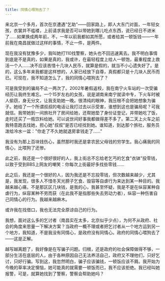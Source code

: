```yaml
---
title: 同情心喂狗去了？
---
```

来北京一个多月，首次在京遭遇"乞助"——回家路上，即人大东门对面，一年轻女孩，衣裳并不褴褛，上前请求我是否可以带她到哪儿吃点东西，说已经日不进米了……如果换成两年前，不，一年以前我都如其所愿，或者给其一顿饭钱——一年前我在南昌就做过这样的事情，不止一件，是两件。

现在我没有犹豫多少，我叫她打110找警察，她头也不回迅速离去。我不明白事情到底是不是真的，如果是真的，我或许，在最轻程度上给人一顿饱，最重程度上救活一个人……决不应该吝惜十几块人民币，就算是假的，就当不小心遗失好了。是的，这么多年来我都是这样想的，人家已经放下自尊，真假都只是十几块人民币而已。可现在，我不知道怎么了，我的同情心喂狗去了？

可是我受到的骗局不止一两次了。2002年暑假返校，我在南宁火车站的一次受骗经历让我终生难忘。一个15岁左右的女孩，说是湖南来南宁就读中专，下火车时被人偷窃，身无分文，让我支助她一晚。很清纯的眼神，我压根不会把她想象为骗子。她给了一个所谓叔叔的电话让我打过去以示受害，谁想到这也是骗局呢？可我就信。我带她到一间旅社开了房间给她，还帮她垫了身份证登记，并带她吃了饭，走时还买了一瓶饮料给她。可以说世间好事我都做得差不多了。第二天上火车之前我特意跑去找她，担心她"叔叔"是否已经找到她。谁知道，到达那个旅社，服务员泼给冷水一盆："你走了不久她就退房拿钱走了……"

我没有为那上百块钱伤心，虽然那时我还是拿农民父母钱的穷学生。我心痛我的同情心，比喂狗了还惨。

此之前，我还是一个很好很好的人，我上街总不忘给老乞丐的乞食"衣钵"投零钱，以致于受到BBS上网友的嘲笑：你每次上街最好多找些零钱……

此之后，我还是一个很好的人，因为我还是不忘投零钱，但次数越来越少，尤其是，我发现，很多人不惜冬天光膀子乞食、毁容等自虐行为来达到某一种目的。我越来越心痛，不是那区区几块钱，是我的心，我甚至怀疑，我是不是在纵容某种自虐行为，纵容某种不劳而获（在此我不是指那些失去劳动力者），纵容一种伤害自己同情心的行为。我越来越麻木。

或许我在找借口，我也无法完全原谅自己的行为。

我想，面对这么多的乞讨者（南昌实在太多，北京似乎少点），为何不从政府、社会的角度来思量一下解决方案？当政府一概不理或者把乞讨者从一个地方运到另一个地方，我知道，不是我没有同情心，是政府没有同情心。政府的同情心喂狗去了——这是正解。

越写越离题了，我好像是在写骗子问题。归根，还是政府的社会保障做得不够，一部分生活在底层的人，由于各种原因自己无法养活自己，政府又不理他们，只好乞讨，只好行骗。写到这，我忽然明白，骗子应该骗钱，一顿饭应该不屑。我开始为今晚的草率决定懊恼，她可能真的就需要一顿饭而已，我不应该拒绝。我已经叫她报警，可是，就算她找到了警察，警察会帮助她吗？
